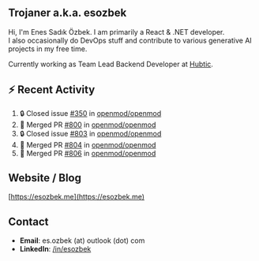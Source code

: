 ##  Trojaner a.k.a. esozbek
Hi, I'm Enes Sadık Özbek. I am primarily a React & .NET developer.  
I also occasionally do DevOps stuff and contribute to various generative AI projects in my free time.

Currently working as Team Lead Backend Developer at [Hubtic](https://hubtic.com/).

## :zap: Recent Activity

<!--START_SECTION:activity-->
1. 🔒 Closed issue [#350](https://github.com/openmod/openmod/issues/350) in [openmod/openmod](https://github.com/openmod/openmod)
2. 🎉 Merged PR [#800](https://github.com/openmod/openmod/pull/800) in [openmod/openmod](https://github.com/openmod/openmod)
3. 🔒 Closed issue [#803](https://github.com/openmod/openmod/issues/803) in [openmod/openmod](https://github.com/openmod/openmod)
4. 🎉 Merged PR [#804](https://github.com/openmod/openmod/pull/804) in [openmod/openmod](https://github.com/openmod/openmod)
5. 🎉 Merged PR [#806](https://github.com/openmod/openmod/pull/806) in [openmod/openmod](https://github.com/openmod/openmod)
<!--END_SECTION:activity-->

## Website / Blog
[https://esozbek.me](https://esozbek.me)

## Contact
- **Email**: es.ozbek (at) outlook (dot) com
- **LinkedIn**: [/in/esozbek](https://linkedin.com/in/esozbek)
